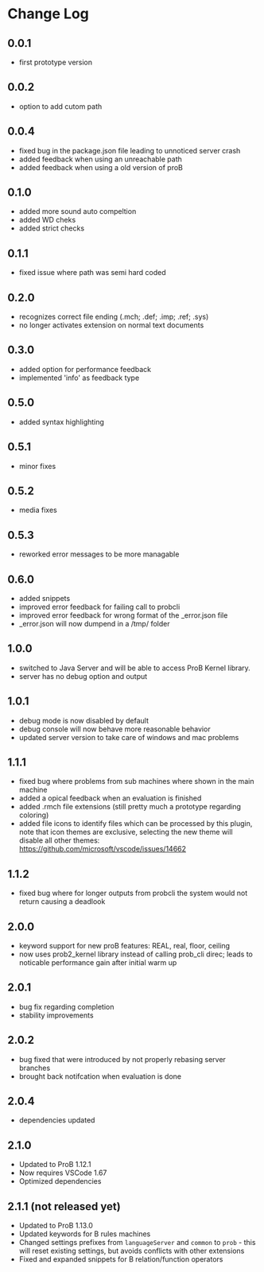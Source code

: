 # Change Log


## 0.0.1

- first prototype version


## 0.0.2

- option to add cutom path


## 0.0.4

- fixed bug in the package.json file leading to unnoticed server crash
- added feedback when using an unreachable path
- added feedback when using a old version of proB


## 0.1.0

- added more sound auto compeltion
- added WD cheks
- added strict checks


## 0.1.1

- fixed issue where path was semi hard coded



## 0.2.0

- recognizes correct file ending (.mch; .def; .imp; .ref; .sys)
- no longer activates extension on normal text documents


## 0.3.0

- added option for performance feedback
- implemented 'info' as feedback type


## 0.5.0

- added syntax highlighting

## 0.5.1

- minor fixes

## 0.5.2

- media fixes


## 0.5.3

- reworked error messages to be more managable


## 0.6.0

- added snippets
- improved error feedback for failing call to probcli
- improved error feedback for wrong format of the _error.json file
- _error.json will now dumpend in a /tmp/ folder


## 1.0.0

- switched to Java Server and will be able to access ProB Kernel library.
- server has no debug option and output



## 1.0.1

- debug mode is now disabled by default
- debug console will now behave more reasonable behavior
- updated server version to take care of windows and mac problems

## 1.1.1

- fixed bug where problems from sub machines where shown in the main machine
- added a opical feedback when an evaluation is finished
- added .rmch file extensions (still pretty much a prototype regarding coloring)
- added file icons to identify files which can be processed by this plugin, note that icon themes are exclusive, selecting the new theme will disable all other themes: https://github.com/microsoft/vscode/issues/14662

## 1.1.2

- fixed bug where for longer outputs from probcli the system would not return causing a deadlook


## 2.0.0

- keyword support for new proB features: REAL, real, floor, ceiling
- now uses prob2_kernel library instead of calling prob_cli direc; leads to noticable performance gain after initial warm up


## 2.0.1

- bug fix regarding completion
- stability improvements


## 2.0.2

- bug fixed that were introduced by not properly rebasing server branches
- brought back notifcation when evaluation is done

## 2.0.4

- dependencies updated

## 2.1.0

- Updated to ProB 1.12.1
- Now requires VSCode 1.67
- Optimized dependencies

## 2.1.1 (not released yet)

- Updated to ProB 1.13.0
- Updated keywords for B rules machines
- Changed settings prefixes from `languageServer` and `common` to `prob` - this will reset existing settings, but avoids conflicts with other extensions
- Fixed and expanded snippets for B relation/function operators